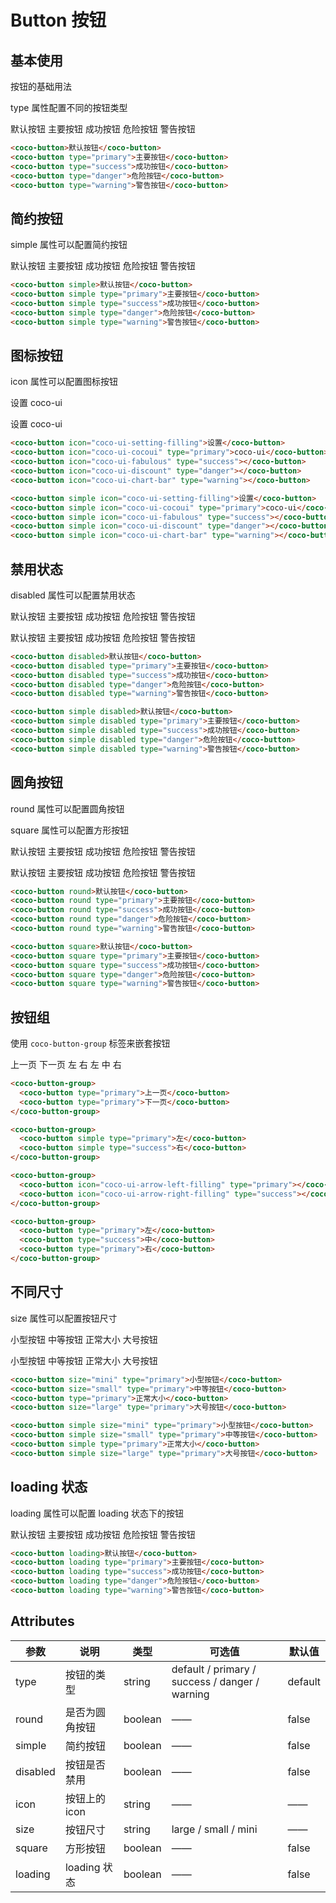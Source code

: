 # Button 按钮

## 基本使用

按钮的基础用法

type 属性配置不同的按钮类型

<coco-button>默认按钮</coco-button>
<coco-button type="primary">主要按钮</coco-button>
<coco-button type="success">成功按钮</coco-button>
<coco-button type="danger">危险按钮</coco-button>
<coco-button type="warning">警告按钮</coco-button>

```html
<coco-button>默认按钮</coco-button>
<coco-button type="primary">主要按钮</coco-button>
<coco-button type="success">成功按钮</coco-button>
<coco-button type="danger">危险按钮</coco-button>
<coco-button type="warning">警告按钮</coco-button>
```

## 简约按钮

simple 属性可以配置简约按钮

<coco-button simple>默认按钮</coco-button>
<coco-button simple type="primary">主要按钮</coco-button>
<coco-button simple type="success">成功按钮</coco-button>
<coco-button simple type="danger">危险按钮</coco-button>
<coco-button simple type="warning">警告按钮</coco-button>

```html
<coco-button simple>默认按钮</coco-button>
<coco-button simple type="primary">主要按钮</coco-button>
<coco-button simple type="success">成功按钮</coco-button>
<coco-button simple type="danger">危险按钮</coco-button>
<coco-button simple type="warning">警告按钮</coco-button>
```

## 图标按钮

icon 属性可以配置图标按钮

<coco-button icon="coco-ui-setting-filling">设置</coco-button>
<coco-button icon="coco-ui-cocoui" type="primary">coco-ui</coco-button>
<coco-button icon="coco-ui-fabulous" type="success"></coco-button>
<coco-button icon="coco-ui-discount" type="danger"></coco-button>
<coco-button icon="coco-ui-chart-bar" type="warning"></coco-button>

<coco-button simple icon="coco-ui-setting-filling">设置</coco-button>
<coco-button simple icon="coco-ui-cocoui" type="primary">coco-ui</coco-button>
<coco-button simple icon="coco-ui-fabulous" type="success"></coco-button>
<coco-button simple icon="coco-ui-discount" type="danger"></coco-button>
<coco-button simple icon="coco-ui-chart-bar" type="warning"></coco-button>

```html
<coco-button icon="coco-ui-setting-filling">设置</coco-button>
<coco-button icon="coco-ui-cocoui" type="primary">coco-ui</coco-button>
<coco-button icon="coco-ui-fabulous" type="success"></coco-button>
<coco-button icon="coco-ui-discount" type="danger"></coco-button>
<coco-button icon="coco-ui-chart-bar" type="warning"></coco-button>

<coco-button simple icon="coco-ui-setting-filling">设置</coco-button>
<coco-button simple icon="coco-ui-cocoui" type="primary">coco-ui</coco-button>
<coco-button simple icon="coco-ui-fabulous" type="success"></coco-button>
<coco-button simple icon="coco-ui-discount" type="danger"></coco-button>
<coco-button simple icon="coco-ui-chart-bar" type="warning"></coco-button>
```

## 禁用状态

disabled 属性可以配置禁用状态

<coco-button disabled>默认按钮</coco-button>
<coco-button disabled type="primary">主要按钮</coco-button>
<coco-button disabled type="success">成功按钮</coco-button>
<coco-button disabled type="danger">危险按钮</coco-button>
<coco-button disabled type="warning">警告按钮</coco-button>

<coco-button simple disabled>默认按钮</coco-button>
<coco-button simple disabled type="primary">主要按钮</coco-button>
<coco-button simple disabled type="success">成功按钮</coco-button>
<coco-button simple disabled type="danger">危险按钮</coco-button>
<coco-button simple disabled type="warning">警告按钮</coco-button>

```html
<coco-button disabled>默认按钮</coco-button>
<coco-button disabled type="primary">主要按钮</coco-button>
<coco-button disabled type="success">成功按钮</coco-button>
<coco-button disabled type="danger">危险按钮</coco-button>
<coco-button disabled type="warning">警告按钮</coco-button>

<coco-button simple disabled>默认按钮</coco-button>
<coco-button simple disabled type="primary">主要按钮</coco-button>
<coco-button simple disabled type="success">成功按钮</coco-button>
<coco-button simple disabled type="danger">危险按钮</coco-button>
<coco-button simple disabled type="warning">警告按钮</coco-button>
```

## 圆角按钮

round 属性可以配置圆角按钮

square 属性可以配置方形按钮

<coco-button round>默认按钮</coco-button>
<coco-button round type="primary">主要按钮</coco-button>
<coco-button round type="success">成功按钮</coco-button>
<coco-button round type="danger">危险按钮</coco-button>
<coco-button round type="warning">警告按钮</coco-button>

<coco-button square>默认按钮</coco-button>
<coco-button square type="primary">主要按钮</coco-button>
<coco-button square type="success">成功按钮</coco-button>
<coco-button square type="danger">危险按钮</coco-button>
<coco-button square type="warning">警告按钮</coco-button>

```html
<coco-button round>默认按钮</coco-button>
<coco-button round type="primary">主要按钮</coco-button>
<coco-button round type="success">成功按钮</coco-button>
<coco-button round type="danger">危险按钮</coco-button>
<coco-button round type="warning">警告按钮</coco-button>

<coco-button square>默认按钮</coco-button>
<coco-button square type="primary">主要按钮</coco-button>
<coco-button square type="success">成功按钮</coco-button>
<coco-button square type="danger">危险按钮</coco-button>
<coco-button square type="warning">警告按钮</coco-button>
```

## 按钮组

使用 `coco-button-group` 标签来嵌套按钮

<coco-button-group>
<coco-button type="primary">上一页</coco-button>
<coco-button type="primary">下一页</coco-button>
</coco-button-group>

<coco-button-group>
  <coco-button simple type="primary">左</coco-button>
  <coco-button simple type="success">右</coco-button>
</coco-button-group>

<coco-button-group>
  <coco-button icon="coco-ui-arrow-left-filling" type="primary"></coco-button>
  <coco-button icon="coco-ui-arrow-right-filling" type="success"></coco-button>
</coco-button-group>

<coco-button-group>
  <coco-button type="primary">左</coco-button>
  <coco-button type="success">中</coco-button>
  <coco-button type="primary">右</coco-button>
</coco-button-group>

```html
<coco-button-group>
  <coco-button type="primary">上一页</coco-button>
  <coco-button type="primary">下一页</coco-button>
</coco-button-group>

<coco-button-group>
  <coco-button simple type="primary">左</coco-button>
  <coco-button simple type="success">右</coco-button>
</coco-button-group>

<coco-button-group>
  <coco-button icon="coco-ui-arrow-left-filling" type="primary"></coco-button>
  <coco-button icon="coco-ui-arrow-right-filling" type="success"></coco-button>
</coco-button-group>

<coco-button-group>
  <coco-button type="primary">左</coco-button>
  <coco-button type="success">中</coco-button>
  <coco-button type="primary">右</coco-button>
</coco-button-group>
```

## 不同尺寸

size 属性可以配置按钮尺寸

<coco-button size="mini" type="primary">小型按钮</coco-button>
<coco-button size="small" type="primary">中等按钮</coco-button>
<coco-button type="primary">正常大小</coco-button>
<coco-button size="large" type="primary">大号按钮</coco-button>

<coco-button simple size="mini" type="primary">小型按钮</coco-button>
<coco-button simple size="small" type="primary">中等按钮</coco-button>
<coco-button simple type="primary">正常大小</coco-button>
<coco-button simple size="large" type="primary">大号按钮</coco-button>

```html
<coco-button size="mini" type="primary">小型按钮</coco-button>
<coco-button size="small" type="primary">中等按钮</coco-button>
<coco-button type="primary">正常大小</coco-button>
<coco-button size="large" type="primary">大号按钮</coco-button>

<coco-button simple size="mini" type="primary">小型按钮</coco-button>
<coco-button simple size="small" type="primary">中等按钮</coco-button>
<coco-button simple type="primary">正常大小</coco-button>
<coco-button simple size="large" type="primary">大号按钮</coco-button>
```

## loading 状态

loading 属性可以配置 loading 状态下的按钮

<coco-button loading>默认按钮</coco-button>
<coco-button loading type="primary">主要按钮</coco-button>
<coco-button loading type="success">成功按钮</coco-button>
<coco-button loading type="danger">危险按钮</coco-button>
<coco-button loading type="warning">警告按钮</coco-button>

```html
<coco-button loading>默认按钮</coco-button>
<coco-button loading type="primary">主要按钮</coco-button>
<coco-button loading type="success">成功按钮</coco-button>
<coco-button loading type="danger">危险按钮</coco-button>
<coco-button loading type="warning">警告按钮</coco-button>
```

## Attributes

| 参数     | 说明           | 类型    | 可选值                                         | 默认值  |
| -------- | -------------- | ------- | ---------------------------------------------- | ------- |
| type     | 按钮的类型     | string  | default / primary / success / danger / warning | default |
| round    | 是否为圆角按钮 | boolean | ——                                             | false   |
| simple   | 简约按钮       | boolean | ——                                             | false   |
| disabled | 按钮是否禁用   | boolean | ——                                             | false   |
| icon     | 按钮上的 icon  | string  | ——                                             | ——      |
| size     | 按钮尺寸       | string  | large / small / mini                           | ——      |
| square   | 方形按钮       | boolean | ——                                             | false   |
| loading  | loading 状态   | boolean | ——                                             | false   |
